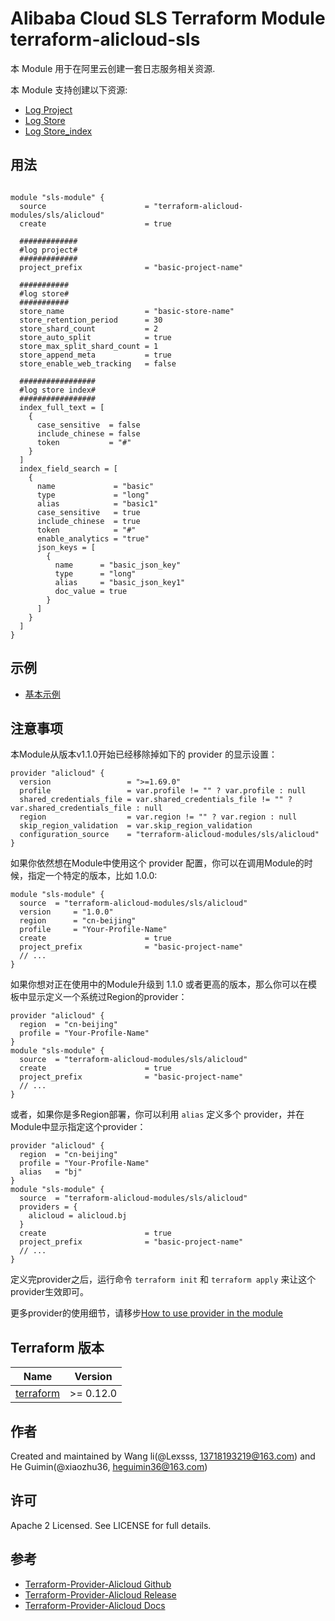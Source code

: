 Alibaba Cloud SLS Terraform Module   
terraform-alicloud-sls
=====================================================================

本 Module 用于在阿里云创建一套日志服务相关资源. 

本 Module 支持创建以下资源:

* [Log Project](https://www.terraform.io/docs/providers/alicloud/r/log_project.html)
* [Log Store](https://www.terraform.io/docs/providers/alicloud/r/log_store.html)
* [Log Store_index](https://www.terraform.io/docs/providers/alicloud/r/log_store_index.html)


## 用法

```hcl

module "sls-module" {
  source                      = "terraform-alicloud-modules/sls/alicloud"
  create                      = true
  
  #############
  #log project#
  #############
  project_prefix              = "basic-project-name"
  
  ###########
  #log store#
  ###########
  store_name                  = "basic-store-name"
  store_retention_period      = 30
  store_shard_count           = 2
  store_auto_split            = true
  store_max_split_shard_count = 1
  store_append_meta           = true
  store_enable_web_tracking   = false
  
  #################
  #log store index#
  #################
  index_full_text = [
    {
      case_sensitive  = false
      include_chinese = false
      token           = "#"
    }
  ]
  index_field_search = [
    {
      name             = "basic"
      type             = "long"
      alias            = "basic1"
      case_sensitive   = true
      include_chinese  = true
      token            = "#"
      enable_analytics = "true"
      json_keys = [
        {
          name      = "basic_json_key"
          type      = "long"
          alias     = "basic_json_key1"
          doc_value = true
        }
      ]
    }
  ]
}
```

## 示例

* [基本示例](https://github.com/terraform-alicloud-modules/terraform-alicloud-sls/tree/master/examples/basic)

## 注意事项
本Module从版本v1.1.0开始已经移除掉如下的 provider 的显示设置：

```hcl
provider "alicloud" {
  version                 = ">=1.69.0"
  profile                 = var.profile != "" ? var.profile : null
  shared_credentials_file = var.shared_credentials_file != "" ? var.shared_credentials_file : null
  region                  = var.region != "" ? var.region : null
  skip_region_validation  = var.skip_region_validation
  configuration_source    = "terraform-alicloud-modules/sls/alicloud"
}
```

如果你依然想在Module中使用这个 provider 配置，你可以在调用Module的时候，指定一个特定的版本，比如 1.0.0:

```hcl
module "sls-module" {
  source  = "terraform-alicloud-modules/sls/alicloud"
  version     = "1.0.0"
  region      = "cn-beijing"
  profile     = "Your-Profile-Name"
  create                      = true
  project_prefix              = "basic-project-name"
  // ...
}
```

如果你想对正在使用中的Module升级到 1.1.0 或者更高的版本，那么你可以在模板中显示定义一个系统过Region的provider：
```hcl
provider "alicloud" {
  region  = "cn-beijing"
  profile = "Your-Profile-Name"
}
module "sls-module" {
  source  = "terraform-alicloud-modules/sls/alicloud"
  create                      = true
  project_prefix              = "basic-project-name"
  // ...
}
```
或者，如果你是多Region部署，你可以利用 `alias` 定义多个 provider，并在Module中显示指定这个provider：

```hcl
provider "alicloud" {
  region  = "cn-beijing"
  profile = "Your-Profile-Name"
  alias   = "bj"
}
module "sls-module" {
  source  = "terraform-alicloud-modules/sls/alicloud"
  providers = {
    alicloud = alicloud.bj
  }
  create                      = true
  project_prefix              = "basic-project-name"
  // ...
}
```

定义完provider之后，运行命令 `terraform init` 和 `terraform apply` 来让这个provider生效即可。

更多provider的使用细节，请移步[How to use provider in the module](https://www.terraform.io/docs/language/modules/develop/providers.html#passing-providers-explicitly)

## Terraform 版本

| Name | Version |
|------|---------|
| <a name="requirement_terraform"></a> [terraform](#requirement\_terraform) | >= 0.12.0 |

作者
-------
Created and maintained by Wang li(@Lexsss, 13718193219@163.com) and He Guimin(@xiaozhu36, heguimin36@163.com)

许可
----
Apache 2 Licensed. See LICENSE for full details.

参考
---------
* [Terraform-Provider-Alicloud Github](https://github.com/terraform-providers/terraform-provider-alicloud)
* [Terraform-Provider-Alicloud Release](https://releases.hashicorp.com/terraform-provider-alicloud/)
* [Terraform-Provider-Alicloud Docs](https://www.terraform.io/docs/providers/alicloud/index.html)